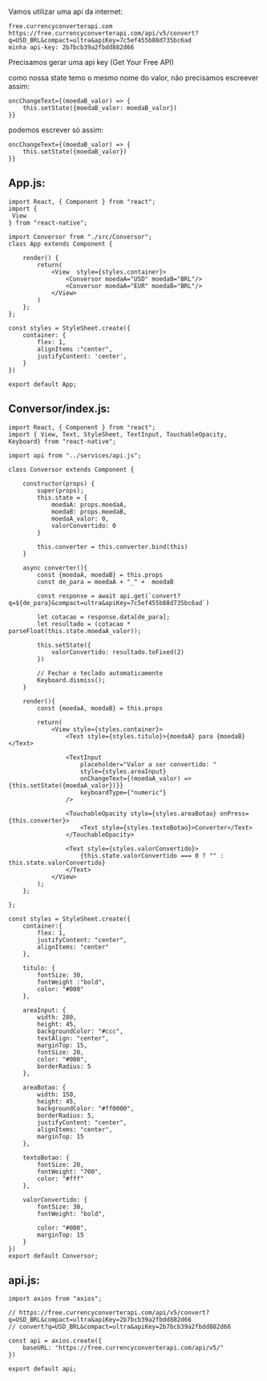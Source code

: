 Vamos utilizar uma api da internet:

    free.currencyconverterapi.com
    https://free.currencyconverterapi.com/api/v5/convert?q=USD_BRL&compact=ultra&apiKey=7c5ef455b88d735bc6ad
    minha api-key: 2b7bcb39a2fbdd882d66 
    
Precisamos gerar uma api key (Get Your Free API)

como nossa state temo o mesmo nome do valor, não precisamos escreever assim:

    oncChangeText={(moedaB_valor) => {
        this.setState({moedaB_valor: moedaB_valor})
    }}

podemos escrever só assim:

    oncChangeText={(moedaB_valor) => {
        this.setState({moedaB_valor})
    }}


## App.js:

    import React, { Component } from "react";
    import { 
     View
    } from "react-native";

    import Conversor from "./src/Conversor";
    class App extends Component {

        render() {
            return(
                <View  style={styles.container}>
                    <Conversor moedaA="USD" moedaB="BRL"/>
                    <Conversor moedaA="EUR" moedaB="BRL"/>
                </View>
            )
        };
    };

    const styles = StyleSheet.create({
        container: {
            flex: 1,
            alignItems :"center",
            justifyContent: 'center',
        }
    })

    export default App;

## Conversor/index.js:

    import React, { Component } from "react";
    import { View, Text, StyleSheet, TextInput, TouchableOpacity, Keyboard} from "react-native";

    import api from "../services/api.js";

    class Conversor extends Component {

        constructor(props) {
            super(props);
            this.state = {
                moedaA: props.moedaA,
                moedaB: props.moedaB,
                moedaA_valor: 0,
                valorConvertido: 0
            }

            this.converter = this.converter.bind(this)
        }

        async converter(){
            const {moedaA, moedaB} = this.props
            const de_para = moedaA + "_" +  moedaB

            const response = await api.get(`convert?q=${de_para}&compact=ultra&apiKey=7c5ef455b88d735bc6ad`)

            let cotacao = response.data[de_para];
            let resultado = (cotacao * parseFloat(this.state.moedaA_valor));

            this.setState({
                valorConvertido: resultado.toFixed(2)
            })

            // Fechar o teclado automaticamente
            Keyboard.dismiss();
        }

        render(){
            const {moedaA, moedaB} = this.props
        
            return(
                <View style={styles.container}>
                    <Text style={styles.titulo}>{moedaA} para {moedaB}</Text>

                    <TextInput 
                        placeholder="Valor a ser convertido: "
                        style={styles.areaInput}
                        onChangeText={(moedaA_valor) => {this.setState({moedaA_valor})}}
                        keyboardType={"numeric"}
                    />

                    <TouchableOpacity style={styles.areaBotao} onPress={this.converter}>
                        <Text style={styles.textoBotao}>Converter</Text>
                    </TouchableOpacity>

                    <Text style={styles.valorConvertido}>
                        {this.state.valorConvertido === 0 ? "" : this.state.valorConvertido}
                    </Text>
                </View>
            );
        };

    };

    const styles = StyleSheet.create({
        container:{
            flex: 1, 
            justifyContent: "center",
            alignItems: "center"
        },

        titulo: {
            fontSize: 30,
            fontWeight :"bold",
            color: "#000"
        },

        areaInput: {
            width: 280,
            height: 45,
            backgroundColor: "#ccc",
            textAlign: "center",
            marginTop: 15,
            fontSize: 20,
            color: "#000",
            borderRadius: 5
        },

        areaBotao: {
            width: 150,
            height: 45,
            backgroundColor: "#ff0000",
            borderRadius: 5,
            justifyContent: "center",
            alignItems: "center",
            marginTop: 15
        },

        textoBotao: {
            fontSize: 20,
            fontWeight: "700",
            color: "#fff"
        },

        valorConvertido: {
            fontSize: 30,
            fontWeight: "bold",

            color: "#000",
            marginTop: 15
        }
    })
    export default Conversor;

## api.js:

    import axios from "axios";

    // https://free.currencyconverterapi.com/api/v5/convert?q=USD_BRL&compact=ultra&apiKey=2b7bcb39a2fbdd882d66
    // convert?q=USD_BRL&compact=ultra&apiKey=2b7bcb39a2fbdd882d66

    const api = axios.create({
        baseURL: "https://free.currencyconverterapi.com/api/v5/"
    })

    export default api;

